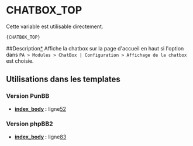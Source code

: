 # CHATBOX_TOP


Cette variable est utilisable directement.

```html
{CHATBOX_TOP}
```

##Description[*](https://fa-tvars.appspot.com/var/CHATBOX_TOP)
Affiche la chatbox sur la page d'accueil en haut si l'option dans `PA > Modules > ChatBox | Configuration > Affichage de la chatbox` est choisie.

## Utilisations dans les templates

### Version PunBB
* __[index_body](../tpl/var/punbb/index_body.md#readme) :__ ligne[52](../tpl/src/punbb/index_body.tpl#L52)

### Version phpBB2
* __[index_body](../tpl/var/subsilver/index_body.md#readme) :__ ligne[83](../tpl/src/subsilver/index_body.tpl#L83)